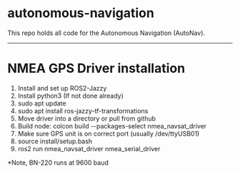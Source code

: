 # autonomous-navigation

This repo holds all code for the Autonomous Navigation (AutoNav).

---

# NMEA GPS Driver installation

1. Install and set up ROS2-Jazzy
3. Install python3 (If not done already)
4. sudo apt update
5. sudo apt install ros-jazzy-tf-transformations
6. Move driver into a directory or pull from github
7. Build node: colcon build --packages-select nmea_navsat_driver
8. Make sure GPS unit is on correct port (usually /dev/ttyUSB01)
9. source install/setup.bash
10. ros2 run nmea_navsat_driver nmea_serial_driver

*Note, BN-220 runs at 9600 baud
